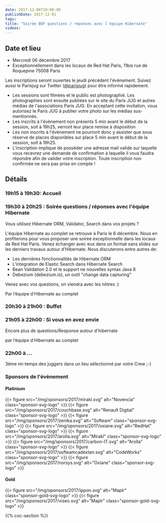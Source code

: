 ```yaml
---
date: 2017-12-06T19:00:00
publishDate: 2017-12-01
tags:
title: "Soirée BOF questions / réponses avec l'équipe Hibernate"
videos:
---
```


## Date et lieu

- Mercredi 06 décembre 2017
- Exceptionnellement dans les locaux de Red Hat Paris, 11bis rue de Roquepine 75008 Paris

Les inscriptions seront ouvertes le jeudi précédent l'évènement. Suivez aussi le Parisjug sur Twitter ([@parisjug](https://twitter.com/parisjug)) pour être informé rapidement.
- Les sessions sont filmées et le public est photographié. Les photographies sont ensuite publiées sur le site du Paris JUG et autres médias de l'associations Paris JUG. En acceptant cette invitation, vous autorisez le Paris JUG à publier votre photo sur les médias sus-mentionnés.
- Les inscrits à l'évènement non présents 5 min avant le début de la session, soit à 19h25, verront leur place remise à disposition
- Les non inscrits à l'évènement ne pourront donc y assister que sous réserve de places disponibles sur place 5 min avant le début de la session, soit à 19h25.
- L’inscription implique de posséder une adresse mail valide sur laquelle vous recevrez une demande de confirmation à laquelle il vous faudra répondre afin de valider votre inscription. Toute inscription non confirmée ne sera pas prise en compte !


## Détails

### 19h15 à 19h30: Accueil

### 19h30 à 20h25 : Soirée questions / réponses avec l'équipe Hibernate

Vous utilisez Hibernate ORM, Validator, Search dans vos projets ?

L'équipe Hibernate au complet se retrouve à Paris le 6 décembre. Nous en profiterons pour vous proposer une soiree exceptionnelle dans les locaux de Red Hat Paris. Venez échanger avec eux dans un format sans slides sur les derniers travaux autour d'Hibernate. Nous discuterons entre autres de:

- Les dernières fonctionnalités de Hibernate ORM
- L'integration de Elastic Search dans Hibernate Search
- Bean Validation 2.0 et le support ne nouvelles syntax Java 8
- Debezium (debezium.io), un outil "change data capturing"

Venez avec vos questions, on viendra avec les nôtres :)

Par l’équipe d'Hibernate au complet


### 20h30 à 21h00 : Buffet


### 21h05 à 22h00 : Si vous en avez envie

Encore plus de questions/Response autour d'hibernate

par l’équipe d'Hibernate au complet

### 22h00 à ...

3ème mi-temps des juggers dans un lieu sélectionné par votre Crew ;-)


### Sponsors de l'évènement

#### Platinium
{{< figure src="/img/sponsors/2017/mirakl.svg" alt="Novencia" class="sponsor-svg-logo" >}}
{{< figure src="/img/sponsors/2017/couchbase.svg" alt="Renault Digital" class="sponsor-svg-logo" >}}
{{< figure src="/img/sponsors/2017/zenika.svg" alt="Softeam" class="sponsor-svg-logo" >}}
{{< figure src="/img/sponsors/2017/oxiane.svg" alt="RedHat" class="sponsor-svg-logo" >}}
{{< figure src="/img/sponsors/2017/arolla.svg" alt="Mirakl" class="sponsor-svg-logo" >}}
{{< figure src="/img/sponsors/2017/carbon-IT.svg" alt="Arolla" class="sponsor-svg-logo" >}}
{{< figure src="/img/sponsors/2017/softeamcadextan.svg" alt="CodeWorks" class="sponsor-svg-logo" >}}
{{< figure src="/img/sponsors/2017/norsys.svg" alt="Oxiane" class="sponsor-svg-logo" >}}

#### Gold
{{< figure src="/img/sponsors/2017/ippon.svg" alt="Maplr" class="sponsor-gold-svg-logo" >}}
{{< figure src="/img/sponsors/2017/viseo.svg" alt="Maplr" class="sponsor-gold-svg-logo" >}}

{{% coc-section %}}
